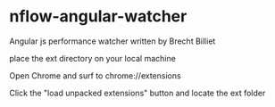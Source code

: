 # nflow-angular-watcher
Angular js performance watcher written by Brecht Billiet

place the ext directory on your local machine

Open Chrome and surf to chrome://extensions

Click the "load unpacked extensions" button and locate the ext folder

